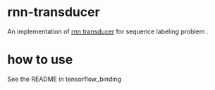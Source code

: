 # rnn-transducer
An implementation of [rnn transducer](https://arxiv.org/pdf/1211.3711.pdf) for sequence labeling problem .
# how to use
See the README in tensorflow_binding

